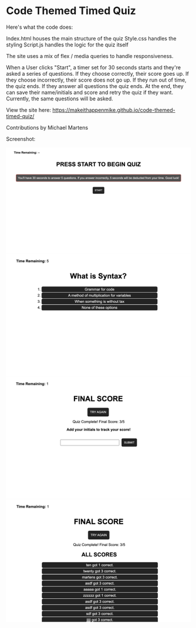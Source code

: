 # Code Themed Timed Quiz

Here's what the code does:

Index.html houses the main structure of the quiz
Style.css handles the styling
Script.js handles the logic for the quiz itself

The site uses a mix of flex / media queries to handle responsiveness.

When a User clicks "Start", a timer set for 30 seconds starts and they're asked a series of questions. If they choose correctly, their score goes up. If they choose incorrectly, their score does not go up. If they run out of time, the quiz ends. If they answer all questions the quiz ends. At the end, they can save their name/initials and score and retry the quiz if they want. Currently, the same questions will be asked.

View the site here: https://makeithappenmike.github.io/code-themed-timed-quiz/

Contributions by Michael Martens

Screenshot:

<img src="assets/images/quiz1.png" alt="screenshot of quiz" />
<br>
<img src="assets/images/quiz2.png" alt="screenshot of quiz" />
<br>
<img src="assets/images/quiz3.png" alt="screenshot of quiz" />
<br>
<img src="assets/images/quiz4.png" alt="screenshot of quiz" />